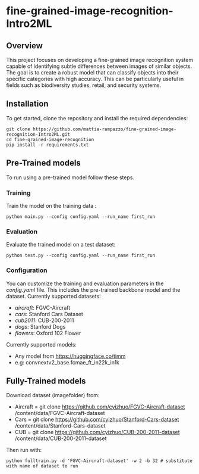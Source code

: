# fine-grained-image-recognition-Intro2ML
## Overview
This project focuses on developing a fine-grained image recognition system capable of identifying subtle differences between images of similar objects. The goal is to create a robust model that can classify objects into their specific categories with high accuracy. This can be particularly useful in fields such as biodiversity studies, retail, and security systems.
## Installation
To get started, clone the repository and install the required dependencies:
```
git clone https://github.com/mattia-rampazzo/fine-grained-image-recognition-Intro2ML.git
cd fine-grained-image-recognition
pip install -r requirements.txt
```


## Pre-Trained models
To run using a pre-trained model follow these steps.

### Training
Train the model on the training data :
```
python main.py --config config.yaml --run_name first_run 
```

### Evaluation
Evaluate the trained model on a test dataset:
```
python test.py --config config.yaml --run_name first_run 
```

### Configuration
You can customize the training and evaluation parameters in the *config.yaml* file. This includes the pre-trained backbone model and the dataset.
Currently supported datasets:

 - *aircraft*: FGVC-Aircraft
 - *cars*: Stanford Cars Dataset
 - *cub2011*: CUB-200-2011
 - *dogs*: Stanford Dogs
 - *flowers*: Oxford 102 Flower
 
Currently supported models:

 - Any model from https://huggingface.co/timm
 - e.g: convnextv2_base.fcmae_ft_in22k_in1k

## Fully-Trained models
Download dataset (imagefolder) from: 

- Aircraft = git clone https://github.com/cyizhuo/FGVC-Aircraft-dataset /content/data/FGVC-Aircraft-dataset
- Cars = git clone https://github.com/cyizhuo/Stanford-Cars-dataset /content/data/Stanford-Cars-dataset
- CUB = git clone https://github.com/cyizhuo/CUB-200-2011-dataset /content/data/CUB-200-2011-dataset

Then run with:
```
python fulltrain.py -d 'FGVC-Aircraft-dataset' -w 2 -b 32 # substitute with name of dataset to run
```

